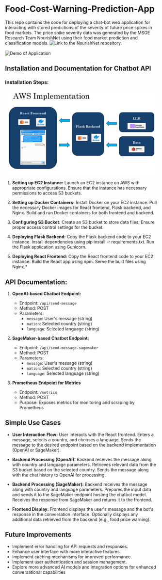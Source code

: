 # Food-Cost-Warning-Prediction-App
This repo contains the code for deploying a chat-bot web application for interacting with stored predictions of the severity of future price spikes in food markets. The price spike severity data was generated by the MSOE Research Team NourishNet using their food market prediction and classification models. ![Link to the NourishNet repository](https://github.com/Benja-Pauls/Predicting-Commodity-Food-Pricing). <br><br>
![Demo of Application](Application_Demo.gif)

## Installation and Documentation for Chatbot API
### Installation Steps:

![AWS Implementation](aws.png)

1. **Setting up EC2 Instance:**
    Launch an EC2 instance on AWS with appropriate configurations.
    Ensure that the instance has necessary permissions to access S3 buckets.

2. **Setting up Docker Containers:**
    Install Docker on your EC2 instance.
    Pull the necessary Docker images for React frontend, Flask backend, and Nginx.
    Build and run Docker containers for both frontend and backend.

3. **Configuring S3 Bucket:**
    Create an S3 bucket to store data files.
    Ensure proper access control settings for the bucket.

4. **Deploying Flask Backend:**
    Copy the Flask backend code to your EC2 instance.
    Install dependencies using pip install -r requirements.txt.
    Run the Flask application using Gunicorn.

5. **Deploying React Frontend:**
    Copy the React frontend code to your EC2 instance.
    Build the React app using npm.
    Serve the built files using Nginx.*

## API Documentation:

1. **OpenAI-based Chatbot Endpoint:**
    * Endpoint: `/api/send-message`
    * Method: POST
    * Parameters:
        * `message`: User's message (string)
        * `nation`: Selected country (string)
        * `language`: Selected language (string)

2. **SageMaker-based Chatbot Endpoint:**
    * Endpoint: `/api/send-message-sagemaker`
    * Method: POST
    * Parameters:
        * `message`: User's message (string)
        * `nation`: Selected country (string)
        * `language`: Selected language (string)

3. **Prometheus Endpoint for Metrics**
    * Endpoint: `/metrics`
    * Method: POST
    * Purpose: Exposes metrics for monitoring and scraping by Prometheus


## Simple Use Cases

* **User Interaction Flow:**
    User interacts with the React frontend.
    Enters a message, selects a country, and chooses a language.
    Sends the message to the desired endpoint based on the backend implementation (OpenAI or SageMaker).

* **Backend Processing (OpenAI):**
    Backend receives the message along with country and language parameters.
    Retrieves relevant data from the S3 bucket based on the selected country.
    Sends the message along with the chat history to OpenAI for processing.

* **Backend Processing (SageMaker):**
    Backend receives the message along with country and language parameters.
    Prepares the input data and sends it to the SageMaker endpoint hosting the chatbot model.
    Receives the response from SageMaker and returns it to the frontend.

* **Frontend Display:**
    Frontend displays the user's message and the bot's response in the conversation interface.
    Optionally displays any additional data retrieved from the backend (e.g., food price warning).

## Future Improvements

* Implement error handling for API requests and responses.
* Enhance user interface with more interactive features.
* Implement caching mechanisms for improved performance.
* Implement user authentication and session management.
* Explore more advanced AI models and integration options for enhanced conversational capabilities